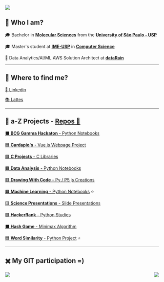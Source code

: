 [comment]: <> (Page)

<a href="https://github.com/lucasns97#-who-i-am"><img src="https://img.shields.io/static/v1?label=Overview&message=lucasnseq&color=f8efd4&style=for-the-badge&logo=GitHub"></a>


## 💁 Who I am?

🎓 Bachelor in [**Molecular Sciences**](http://www.cecm.usp.br/) from the [**University of São Paulo - USP**](https://www5.usp.br/)<br/>
  
🎓 Master's student at [**IME-USP**](https://www.ime.usp.br/) in [**Computer Science**](https://www.ime.usp.br/dcc/)<br/>

💼 Data Analytics/AI/ML AWS Solution Architect at [**dataRain**](https://www.datarain.com.br/)<br/>

---

## 🥽 Where to find me?


[👔 Linkedin](https://www.linkedin.com/in/lucasnseq/)<br/>

[📚 Lattes](http://lattes.cnpq.br/8818674058920114)<br/>

---

## 🌈 a-Z Projects - [Repos 📂](https://github.com/lucasns97?tab=repositories)

[⬛ **BCG Gamma Hackaton** - Python Notebooks](https://github.com/lucasns97/hackaton_bcggamma)<br/>

[🟦 **Cardapio's** - Vue.js Webpage Project](https://github.com/lucasns97/cardapio-s)<br/>

[🟪 **C Projects** - C Libraries](https://github.com/lucasns97/c_projects)<br/>

[🟫 **Data Analysis** - Python Notebooks](https://github.com/lucasns97/data_analysis)<br/>

[🟥 **Drawing With Code** - Py / P5.js Creations](https://github.com/lucasns97/draws)<br/>

[🟧 **Machine Learning** - Python Notebooks](https://github.com/lucasns97/ml_notebooks) ⭐<br/>

[🟨 **Science Presentations** - Slide Presentations](https://github.com/lucasns97/presentations)<br/>

[🟩 **HackerRank** - Python Studies](https://github.com/lucasns97/hackerrank)<br/>

[⬛ **Hash Game** - Minimax Algorithm](https://github.com/lucasns97/ex_jogo_da_velha)<br/>

[🟦 **Word Similarity** - Python Project](https://github.com/lucasns97/word_ps) ⭐<br/>

---

## ✖️ My GIT participation =)

<img align="left" src="https://github-readme-stats.vercel.app/api/top-langs/?username=lucasns97&theme=dracula&hide_langs_below=1&title_color=783c00&text_color=af552e&icon_color=783c00&bg_color=f8efd4&cache_seconds=2300" />

<img align='right' src="https://github-readme-stats.vercel.app/api?username=lucasns97&show_icons=true&title_color=783c00&text_color=af552e&icon_color=783c00&bg_color=f8efd4&cache_seconds=2300">

